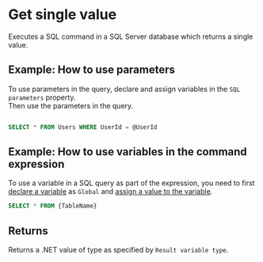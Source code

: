 # Get single value

Executes a SQL command in a SQL Server database which returns a single value.

## Example: How to use parameters

To use parameters in the query, declare and assign variables in the `SQL parameters` property.  
Then use the parameters in the query.

```sql

SELECT * FROM Users WHERE UserId = @UserId

```


## Example: How to use variables in the command expression

To use a variable in a SQL query as part of the expression, you need to first [declare a variable](../built-in/declare-variable.md) as `Global` and [assign a value to the variable](../built-in/set-variable.md).

```sql
SELECT * FROM {TableName}
```


## Returns

Returns a .NET value of type as specified by `Result variable type`.
